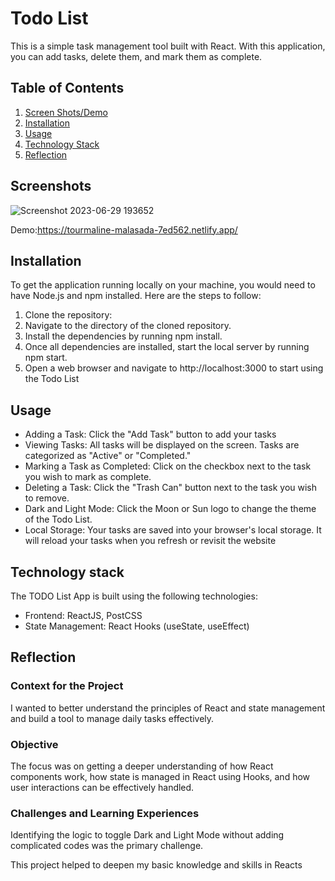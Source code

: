 # Todo List

This is a simple task management tool built with React. With this application, you can add tasks, delete them, and mark them as complete.

## Table of Contents

1. [Screen Shots/Demo](#screenshot)
2. [Installation](#installation)
3. [Usage](#usage)
4. [Technology Stack](#tech-stack)
5. [Reflection](#reflection)

## Screenshots <a name="screenshot"></a>

![Screenshot 2023-06-29 193652](https://github.com/Potatojelly/TodoList/assets/108857524/2b5597c5-e107-4df2-b365-a1935751f84f)

Demo:https://tourmaline-malasada-7ed562.netlify.app/

## Installation <a name="installation"></a>

To get the application running locally on your machine, you would need to have Node.js and npm installed. Here are the steps to follow:

1. Clone the repository:
2. Navigate to the directory of the cloned repository.
3. Install the dependencies by running npm install.
4. Once all dependencies are installed, start the local server by running npm start.
5. Open a web browser and navigate to http://localhost:3000 to start using the Todo List

## Usage <a name="usage"></a>

* Adding a Task: Click the "Add Task" button to add your tasks
* Viewing Tasks: All tasks will be displayed on the screen. Tasks are categorized as "Active" or "Completed."
* Marking a Task as Completed: Click on the checkbox next to the task you wish to mark as complete.
* Deleting a Task: Click the "Trash Can" button next to the task you wish to remove.
* Dark and Light Mode: Click the Moon or Sun logo to change the theme of the Todo List.
* Local Storage: Your tasks are saved into your browser's local storage. It will reload your tasks when you refresh or revisit the website

## Technology stack <a name="tech-stack"></a>
The TODO List App is built using the following technologies:

* Frontend: ReactJS, PostCSS
* State Management: React Hooks (useState, useEffect)

## Reflection <a name="reflection"></a>

### Context for the Project

I wanted to better understand the principles of React and state management and build a tool to manage daily tasks effectively. 

### Objective

The focus was on getting a deeper understanding of how React components work, how state is managed in React using Hooks, and how user interactions can be effectively handled.

### Challenges and Learning Experiences

Identifying the logic to toggle Dark and Light Mode without adding complicated codes was the primary challenge. 

This project helped to deepen my basic knowledge and skills in Reacts 
